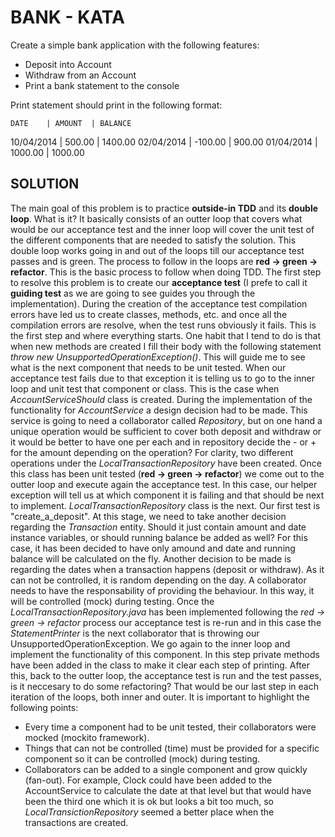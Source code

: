 # BANK - KATA

Create a simple bank application with the following features:
 - Deposit into Account
 - Withdraw from an Account
 - Print a bank statement to the console

Print statement should print in the following format:

    DATE    | AMOUNT  | BALANCE
 10/04/2014 | 500.00  | 1400.00 
 02/04/2014 | -100.00 | 900.00 
 01/04/2014 | 1000.00 | 1000.00 

## SOLUTION ##
The main goal of this problem is to practice **outside-in TDD** and its **double loop**. What is it?
It basically consists of an outter loop that covers what would be our acceptance test and the inner loop
will cover the unit test of the different components that are needed to satisfy the solution.
This double loop works going in and out of the loops till our acceptance test passes and is green.
The process to follow in the loops are **red -> green -> refactor**. This is the basic process to follow
when doing TDD.
The first step to resolve this problem is to create our **acceptance test** (I prefe to call it **guiding test** as we are going to see guides you through the implementation).
During the creation of the acceptance test compilation errors have led us to create classes, methods, etc. and once all the compilation errors are resolve, when the test runs obviously it fails. This is the first step and where everything starts. One habit that I tend to do is that when new methods are created I fill their body with the following statement 
*throw new UnsupportedOperationException()*.
This will guide me to see what is the next component that needs to be unit tested. When our acceptance test fails due to that exception it is telling us to go to the inner loop and unit test that component or class. This is the case when *AccountServiceShould* class is created. During the implementation of the functionality for *AccountService* a design decision had to be made. This service is going to need a collaborator called *Repository*, but on one hand a unique operation would be sufficient to cover both deposit and withdraw or it would be better to have one per each and in repository
decide the - or + for the amount depending on the operation? For clarity, two different operations
under the *LocalTransactionRepository* have been created.
Once this class has been unit tested (**red -> green -> refactor**) we come out to the outter loop and
execute again the acceptance test. In this case, our helper exception will tell us at which component it is failing and that should be next to implement.
*LocalTransactionRepository* class is the next. Our first test is "create_a_deposit".
At this stage, we need to take another decision regarding the *Transaction* entity. Should it just contain
amount and date instance variables, or should running balance be added as well? For this case, it has been decided
to have only amound and date and running balance will be calculated on the fly. Another decision to be made is regarding the dates when a transaction happens (deposit or withdraw). As it can not be controlled, it is random depending on the day. A collaborator needs to have the responsability of providing the behaviour. In this way, it will be controlled (mock) during testing.
Once the *LocalTransactionRepository.java* has been implemented following the *red -> green -> refactor*
process our acceptance test is re-run and in this case the *StatementPrinter* is the next collaborator that is throwing our UnsupportedOperationException.
We go again to the inner loop and implement the functionality of this component. In this step private methods have been added in the class to make it clear each step of printing.
After this, back to the outter loop, the acceptance test is run and the test passes, is it neccesary to do some refactoring? That would be our last step in each iteration of the loops, both inner and outer.
It is important to highlight the following points:
- Every time a component had to be unit tested, their collaborators were mocked (mockito framework).
- Things that can not be controlled (time) must be provided for a specific component so it can be controlled (mock) during testing.
- Collaborators can be added to a single component and grow quickly (fan-out). For example,
Clock could have been added to the AccountService to calculate the date at that level but that would
have been the third one which it is ok but looks a bit too much, so *LocalTransictionRepository* seemed a better place when the transactions are created.






